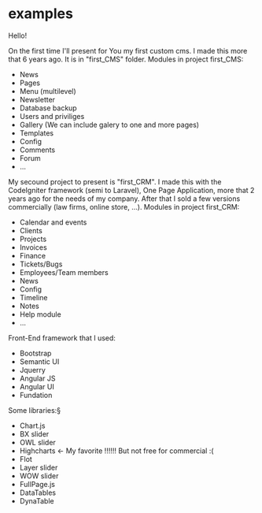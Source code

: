 # examples


Hello!

On the first time I'll present for You my first custom cms. I made this more that 6 years ago. It is in "first_CMS" folder. 
Modules in project first_CMS:
- News
- Pages
- Menu (multilevel)
- Newsletter
- Database backup
- Users and priviliges
- Gallery (We can include galery to one and more pages)
- Templates
- Config
- Comments 
- Forum
- ...


My secound project to present is "first_CRM".
I made this with the CodeIgniter framework (semi to Laravel), One Page Application, more that 2 years ago for the needs of my company. After that I sold a few versions commercially (law firms, online store, ...).
Modules in project first_CRM:
- Calendar and events
- Clients
- Projects
- Invoices 
- Finance
- Tickets/Bugs
- Employees/Team members
- News
- Config
- Timeline
- Notes
- Help module
- ...



Front-End framework that I used:
- Bootstrap
- Semantic UI
- Jquerry
- Angular JS
- Angular UI
- Fundation

Some libraries:§
- Chart.js
- BX slider
- OWL slider
- Highcharts <- My favorite !!!!!! But not free for commercial :(
- Flot
- Layer slider
- WOW slider
- FullPage.js
- DataTables
- DynaTable
